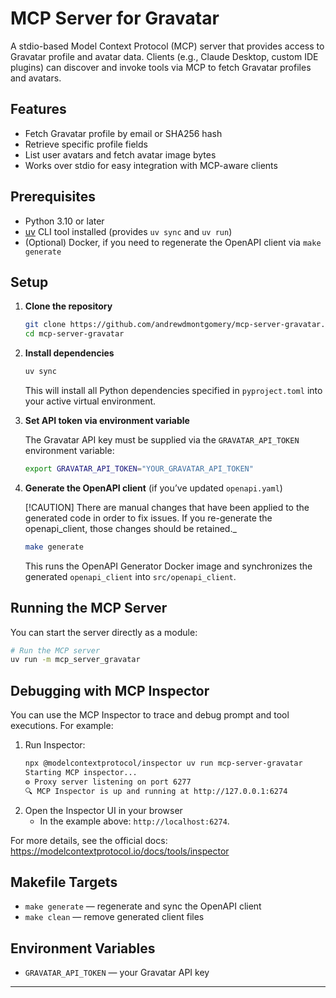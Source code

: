 # MCP Server for Gravatar

A stdio-based Model Context Protocol (MCP) server that provides access to Gravatar profile and avatar data. Clients (e.g., Claude Desktop, custom IDE plugins) can discover and invoke tools via MCP to fetch Gravatar profiles and avatars.

## Features

- Fetch Gravatar profile by email or SHA256 hash
- Retrieve specific profile fields
- List user avatars and fetch avatar image bytes
- Works over stdio for easy integration with MCP-aware clients

## Prerequisites

- Python 3.10 or later
- [uv](https://github.com/uvdevtool/uv) CLI tool installed (provides `uv sync` and `uv run`)
- (Optional) Docker, if you need to regenerate the OpenAPI client via `make generate`

## Setup

1. **Clone the repository**

   ```bash
   git clone https://github.com/andrewdmontgomery/mcp-server-gravatar.git
   cd mcp-server-gravatar
   ```

2. **Install dependencies**

   ```bash
   uv sync
   ```

   This will install all Python dependencies specified in `pyproject.toml` into your active virtual environment.

3. **Set API token via environment variable**

   The Gravatar API key must be supplied via the `GRAVATAR_API_TOKEN` environment variable:

   ```bash
   export GRAVATAR_API_TOKEN="YOUR_GRAVATAR_API_TOKEN"
   ```

4. **Generate the OpenAPI client** (if you’ve updated `openapi.yaml`)
    
    [!CAUTION]
    There are manual changes that have been applied to the generated code in order to fix issues.  If you re-generate the openapi_client, those changes should be retained._

   ```bash
   make generate
   ```

   This runs the OpenAPI Generator Docker image and synchronizes the generated `openapi_client` into `src/openapi_client`.

## Running the MCP Server

You can start the server directly as a module:

```bash
# Run the MCP server
uv run -m mcp_server_gravatar
```


## Debugging with MCP Inspector

You can use the MCP Inspector to trace and debug prompt and tool executions. For example:

1. Run Inspector:
   ```bash
   npx @modelcontextprotocol/inspector uv run mcp-server-gravatar
   Starting MCP inspector...
   ⚙️ Proxy server listening on port 6277
   🔍 MCP Inspector is up and running at http://127.0.0.1:6274
   ```
2. Open the Inspector UI in your browser
   - In the example above: `http://localhost:6274`.

For more details, see the official docs:  
https://modelcontextprotocol.io/docs/tools/inspector


## Makefile Targets

- `make generate` — regenerate and sync the OpenAPI client
- `make clean`    — remove generated client files

## Environment Variables

- `GRAVATAR_API_TOKEN` — your Gravatar API key

---
